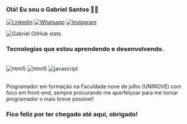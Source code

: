 
### Olá! Eu sou o Gabriel Santos 👨‍💻

[![Linkedin](https://img.shields.io/badge/LinkedIn-0077B5?style=for-the-badge&logo=linkedin&logoColor=white)](https://www.linkedin.com/in/gabriel-silva-santos-a06000200/)
[![Whatsapp](https://img.shields.io/badge/WhatsApp-25D366?style=for-the-badge&logo=whatsapp&logoColor=white)](https://contate.me/gabrielssantos)
[![Instagram](https://img.shields.io/badge/instagram-E4405F?style=for-the-badge&logo=instagram&logoColor=white
) ](instagram.com/g_siilva00/)

![Gabriel GitHub stats](https://github-readme-stats.vercel.app/api?username=dasiilva160&show_icons=true&theme=dark)

### Tecnologias que estou aprendendo e desenvolvendo.

<div style="display: inline-block"><br/>
 <img align="center" alt="html5" src="https://img.shields.io/badge/HTML5-E34F26?style=for-the-badge&logo=html5&logoColor=white">
 <img align="center" alt="html5" src="https://img.shields.io/badge/CSS3-1572B6?style=for-the-badge&logo=css3&logoColor=white">
 <img align="center" alt="javascript" src="https://img.shields.io/badge/JavaScript-323330?style=for-the-badge&logo=javascript&logoColor=F7DF1E">
 </div><br></br>

  Programador em formação na Faculdade nove de julho (UNINOVE) com foco em front-end, sempre procurando me aperfeiçoar para me tornar programador o mais breve possivel!
  
  ### Fico feliz por ter chegado até aqui, obrigado!
  

  
